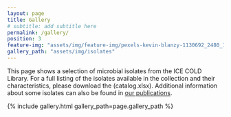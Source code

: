 ```yaml
---
layout: page
title: Gallery
# subtitle: add subtitle here
permalink: /gallery/
position: 3
feature-img: "assets/img/feature-img/pexels-kevin-blanzy-1130692_2480_1648.jpg"
gallery_path: "assets/img/isolates"
---
```


This page shows a selection of microbial isolates from the ICE COLD Library. For a full listing of the isolates available in the collection and their characteristics, please download the (catalog.xlsx). Additional information about some isolates can also be found in [our publications](/publications).

{% include gallery.html gallery_path=page.gallery_path %}
